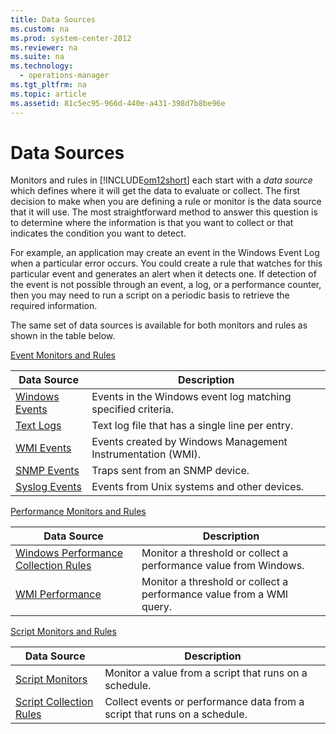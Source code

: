 ```yaml
---
title: Data Sources
ms.custom: na
ms.prod: system-center-2012
ms.reviewer: na
ms.suite: na
ms.technology: 
  - operations-manager
ms.tgt_pltfrm: na
ms.topic: article
ms.assetid: 81c5ec95-966d-440e-a431-398d7b8be96e
---
```

# Data Sources
Monitors and rules in [!INCLUDE[om12short](./Token/om12short_md.md)] each start with a *data source* which defines where it will get the data to evaluate or collect. The first decision to make when you are defining a rule or monitor is the data source that it will use. The most straightforward method to answer this question is to determine where the information is that you want to collect or that indicates the condition you want to detect.

For example, an application may create an event in the Windows Event Log when a particular error occurs. You could create a rule that watches for this particular event and generates an alert when it detects one. If detection of the event is not possible through an event, a log, or a performance counter, then you may need to run a script on a periodic basis to retrieve the required information.

The same set of data sources is available for both monitors and rules as shown in the table below.

[Event Monitors and Rules](./Event-Monitors-and-Rules.md)

|Data Source|Description|
|---------------|---------------|
|[Windows Events](./Windows-Events.md)|Events in the Windows event log matching specified criteria.|
|[Text Logs](./Text-Logs.md)|Text log file that has a single line per entry.|
|[WMI Events](./WMI-Events.md)|Events created by Windows Management Instrumentation \(WMI\).|
|[SNMP Events](./SNMP-Events.md)|Traps sent from an SNMP device.|
|[Syslog Events](./Syslog-Events.md)|Events from Unix systems and other devices.|

[Performance Monitors and Rules](./Performance-Monitors-and-Rules.md)

|Data Source|Description|
|---------------|---------------|
|[Windows Performance Collection Rules](./Windows-Performance-Collection-Rules.md)|Monitor a threshold or collect a performance value from Windows.|
|[WMI Performance](./WMI-Performance.md)|Monitor a threshold or collect a performance value from a WMI query.|

[Script Monitors and Rules](./Script-Monitors-and-Rules.md)

|Data Source|Description|
|---------------|---------------|
|[Script Monitors](./Script-Monitors.md)|Monitor a value from a script that runs on a schedule.|
|[Script Collection Rules](./Script-Collection-Rules.md)|Collect events or performance data from a script that runs on a schedule.|



